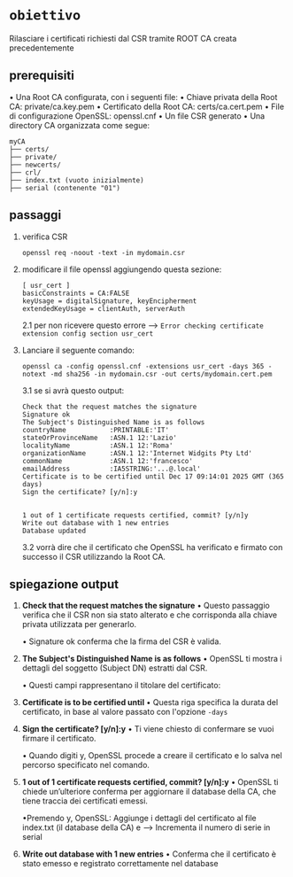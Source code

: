 # `obiettivo`
Rilasciare i certificati richiesti dal CSR tramite ROOT CA creata precedentemente
## prerequisiti
• Una Root CA configurata, con i seguenti file:
    • Chiave privata della Root CA: private/ca.key.pem
    • Certificato della Root CA: certs/ca.cert.pem
    • File di configurazione OpenSSL: openssl.cnf
• Un file CSR generato
• Una directory CA organizzata come segue:

    myCA
    ├── certs/
    ├── private/
    ├── newcerts/
    ├── crl/
    ├── index.txt (vuoto inizialmente)
    ├── serial (contenente "01")

## passaggi 
1. verifica CSR

       openssl req -noout -text -in mydomain.csr

2. modificare il file openssl aggiungendo questa sezione:

       [ usr_cert ]
       basicConstraints = CA:FALSE
       keyUsage = digitalSignature, keyEncipherment
       extendedKeyUsage = clientAuth, serverAuth
   2.1 per non ricevere questo errore --> `Error checking certificate extension config section usr_cert`
3. Lanciare il seguente comando:

       openssl ca -config openssl.cnf -extensions usr_cert -days 365 -notext -md sha256 -in mydomain.csr -out certs/mydomain.cert.pem
   3.1 se si avrà questo output:

       Check that the request matches the signature
       Signature ok
       The Subject's Distinguished Name is as follows
       countryName           :PRINTABLE:'IT'
       stateOrProvinceName   :ASN.1 12:'Lazio'
       localityName          :ASN.1 12:'Roma'
       organizationName      :ASN.1 12:'Internet Widgits Pty Ltd'
       commonName            :ASN.1 12:'francesco'
       emailAddress          :IA5STRING:'...@.local'
       Certificate is to be certified until Dec 17 09:14:01 2025 GMT (365 days)
       Sign the certificate? [y/n]:y


       1 out of 1 certificate requests certified, commit? [y/n]y
       Write out database with 1 new entries
       Database updated
   3.2 vorrà dire che il certificato che OpenSSL ha verificato e firmato con successo il CSR utilizzando la Root CA.
## spiegazione output
1. **Check that the request matches the signature**
   • Questo passaggio verifica che il CSR non sia stato alterato e che corrisponda alla chiave privata utilizzata per generarlo.
   
   • Signature ok conferma che la firma del CSR è valida.
3. **The Subject's Distinguished Name is as follows**
   • OpenSSL ti mostra i dettagli del soggetto (Subject DN) estratti dal CSR.
   
   • Questi campi rappresentano il titolare del certificato:
4. **Certificate is to be certified until**
   • Questa riga specifica la durata del certificato, in base al valore passato con l'opzione `-days`
5. **Sign the certificate? [y/n]:y**
   • Ti viene chiesto di confermare se vuoi firmare il certificato.
   
      • Quando digiti y, OpenSSL procede a creare il certificato e lo salva nel percorso specificato nel comando.
6. **1 out of 1 certificate requests certified, commit? [y/n]:y**
   • OpenSSL ti chiede un’ulteriore conferma per aggiornare il database della CA, che tiene traccia dei certificati emessi.
   
      •Premendo y, OpenSSL:
       Aggiunge i dettagli del certificato al file index.txt (il database della CA) e --> Incrementa il numero di serie in serial
8. **Write out database with 1 new entries**
   • Conferma che il certificato è stato emesso e registrato correttamente nel database


       

       
